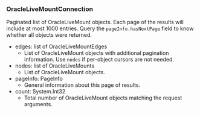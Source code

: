### OracleLiveMountConnection
Paginated list of OracleLiveMount objects. Each page of the results will include at most 1000 entries. Query the `pageInfo.hasNextPage` field to know whether all objects were returned.

- edges: list of OracleLiveMountEdges
  - List of OracleLiveMount objects with additional pagination information. Use `nodes` if per-object cursors are not needed.
- nodes: list of OracleLiveMounts
  - List of OracleLiveMount objects.
- pageInfo: PageInfo
  - General information about this page of results.
- count: System.Int32
  - Total number of OracleLiveMount objects matching the request arguments.
